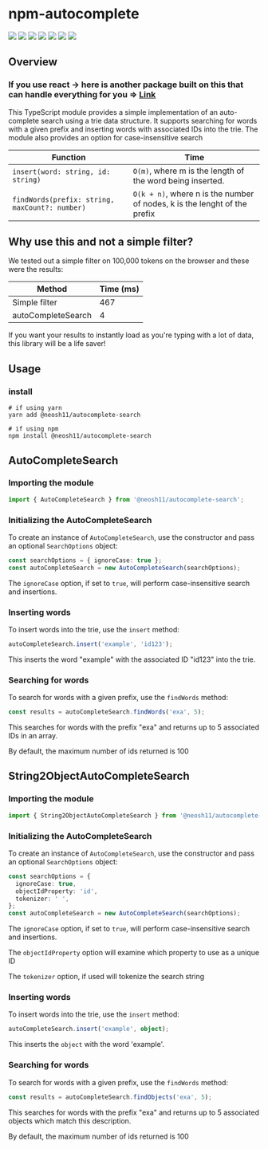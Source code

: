 # npm-autocomplete

<p>
<img src="https://img.shields.io/pypi/wheel/pip?color=green&label=es6"/>
<img src="https://img.shields.io/pypi/wheel/pip?color=green&label=React"/>
<img src="https://img.shields.io/pypi/wheel/pip?color=green&label=React-Native"/>

<img src="https://img.shields.io/bundlephobia/min/@neosh11/autocomplete-search/1.0.0"/>
<img src="https://img.shields.io/bundlephobia/minzip/@neosh11/autocomplete-search/1.0.0"/>

<img src="https://img.shields.io/npm/v/@neosh11/autocomplete-search"/>

<img src="https://img.shields.io/twitter/follow/IGrowNeo?style=social"/>

</p>

## Overview

### If you use react -> here is another package built on this that can handle everything for you => [Link](https://www.npmjs.com/package/autocomplete-search-react)

This TypeScript module provides a simple implementation of an auto-complete search using a trie data structure. It supports searching for words with a given prefix and inserting words with associated IDs into the trie. The module also provides an option for case-insensitive search

| Function                                       | Time                                                                      |
| ---------------------------------------------- | ------------------------------------------------------------------------- |
| `insert(word: string, id: string)`             | `O(m)`, where m is the length of the word being inserted.                 |
| `findWords(prefix: string, maxCount?: number)` | `O(k + n)`, where n is the number of nodes, k is the lenght of the prefix |

## Why use this and not a simple filter?

We tested out a simple filter on 100,000 tokens on the browser and these were the results:

| Method             | Time (ms) |
| ------------------ | --------- |
| Simple filter      | 467       |
| autoCompleteSearch | 4         |

If you want your results to instantly load as you're typing with a lot of data, this library will be a life saver!

## Usage

### install

```
# if using yarn
yarn add @neosh11/autocomplete-search

# if using npm
npm install @neosh11/autocomplete-search
```

## AutoCompleteSearch

### Importing the module

```ts
import { AutoCompleteSearch } from '@neosh11/autocomplete-search';
```

### Initializing the AutoCompleteSearch

To create an instance of `AutoCompleteSearch`, use the constructor and pass an optional `SearchOptions` object:

```ts
const searchOptions = { ignoreCase: true };
const autoCompleteSearch = new AutoCompleteSearch(searchOptions);
```

The `ignoreCase` option, if set to `true`, will perform case-insensitive search and insertions.

### Inserting words

To insert words into the trie, use the `insert` method:

```ts
autoCompleteSearch.insert('example', 'id123');
```

This inserts the word "example" with the associated ID "id123" into the trie.

### Searching for words

To search for words with a given prefix, use the `findWords` method:

```ts
const results = autoCompleteSearch.findWords('exa', 5);
```

This searches for words with the prefix "exa" and returns up to 5 associated IDs in an array.

By default, the maximum number of ids returned is 100

## String2ObjectAutoCompleteSearch

### Importing the module

```ts
import { String2ObjectAutoCompleteSearch } from '@neosh11/autocomplete-search';
```

### Initializing the AutoCompleteSearch

To create an instance of `AutoCompleteSearch`, use the constructor and pass an optional `SearchOptions` object:

```ts
const searchOptions = {
  ignoreCase: true,
  objectIdProperty: 'id',
  tokenizer: ' ',
};
const autoCompleteSearch = new AutoCompleteSearch(searchOptions);
```

The `ignoreCase` option, if set to `true`, will perform case-insensitive search and insertions.

The `objectIdProperty` option will examine which property to use as a unique ID

The `tokenizer` option, if used will tokenize the search string

### Inserting words

To insert words into the trie, use the `insert` method:

```ts
autoCompleteSearch.insert('example', object);
```

This inserts the `object` with the word 'example'.

### Searching for words

To search for words with a given prefix, use the `findWords` method:

```ts
const results = autoCompleteSearch.findObjects('exa', 5);
```

This searches for words with the prefix "exa" and returns up to 5 associated objects which match this description.

By default, the maximum number of ids returned is 100
